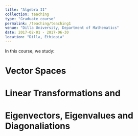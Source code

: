 ```yaml
---
title: "Algebra II"
collection: teaching
type: "Graduate course"
permalink: /teaching/teaching1
venue: "Dilla University, Department of Mathematics"
date: 2017-02-01 - 2017-06-30
location: "Dilla, Ethiopia"
---
```


In this course, we study:

Vector Spaces
======

Linear Transformations and 
======

Eigenvectors, Eigenvalues and Diagonaliations
======
